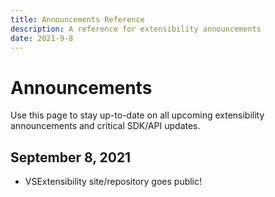 ```yaml
---
title: Announcements Reference
description: A reference for extensibility announcements
date: 2021-9-8
---
```


# Announcements
Use this page to stay up-to-date on all upcoming extensibility announcements and critical SDK/API updates.

## September 8, 2021
* VSExtensibility site/repository goes public!